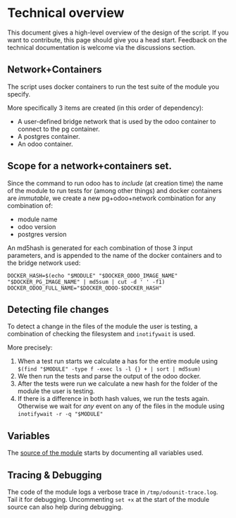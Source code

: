 # Technical overview

This document gives a high-level overview of the design of the script. If you want to contribute, this page should give you a head start.
Feedback on the technical documentation is welcome via the discussions section. 

## Network+Containers

The script uses docker containers to run the test suite of the module you specify.

More specifically 3 items are created (in this order of dependency):

* A user-defined bridge network that is used by the odoo container to connect to the pg container.
* A postgres container.
* An odoo container.

## Scope for a network+containers set.

Since the command to run odoo has to *include* (at creation time) the name of the module to run tests for (among other things) and docker containers are *immutable*, we create a new pg+odoo+network combination for any combination of:

* module name
* odoo version
* postgres version

An md5hash is generated for each combination of those 3 input parameters, and is appended to the name of the docker containers and to the bridge network used:

`DOCKER_HASH=$(echo "$MODULE" "$DOCKER_ODOO_IMAGE_NAME" "$DOCKER_PG_IMAGE_NAME" | md5sum | cut -d ' ' -f1)`<br/>
`DOCKER_ODOO_FULL_NAME="$DOCKER_ODOO-$DOCKER_HASH"`

## Detecting file changes

To detect a change in the files of the module the user is testing, a combination of checking the filesystem and `inotifywait` is used.

More precisely:

1) When a test run starts we calculate a has for the entire module using `$(find "$MODULE" -type f -exec ls -l {} + | sort | md5sum)`
2) We then run the tests and parse the output of the odoo docker.
3) After the tests were run we calculate a new hash for the folder of the module the user is testing.
4) If there is a difference in both hash values, we run the tests again.<br/> Otherwise we wait for *any* event on any of the files in the module using `inotifywait -r -q "$MODULE"`

## Variables

The [source of the module](/odounit.sh) starts by documenting all variables used.

## Tracing & Debugging

The code of the module logs a verbose trace in `/tmp/odounit-trace.log`. Tail it for debugging. Uncommenting `set +x` at the start of the module source can also help during debugging.